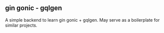 ## gin gonic - gqlgen 
A simple backend to learn gin gonic + gqlgen.
May serve as a boilerplate for similar projects.